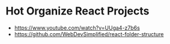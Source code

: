 # Hot Organize React Projects

* <https://www.youtube.com/watch?v=UUga4-z7b6s>
* <https://github.com/WebDevSimplified/react-folder-structure>